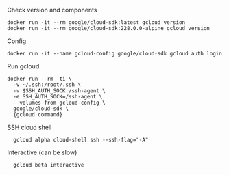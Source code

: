 Check version and components
```
docker run -it --rm google/cloud-sdk:latest gcloud version
docker run -it --rm google/cloud-sdk:228.0.0-alpine gcloud version
```

Config
```
docker run -it --name gcloud-config google/cloud-sdk gcloud auth login
```

Run gcloud
```
docker run --rm -ti \
  -v ~/.ssh:/root/.ssh \
  -v $SSH_AUTH_SOCK:/ssh-agent \
  -e SSH_AUTH_SOCK=/ssh-agent \
  --volumes-from gcloud-config \
  google/cloud-sdk \
  {gcloud command}
```

SSH cloud shell
```
  gcloud alpha cloud-shell ssh --ssh-flag="-A"
```

Interactive (can be slow)
```
  gcloud beta interactive
```
